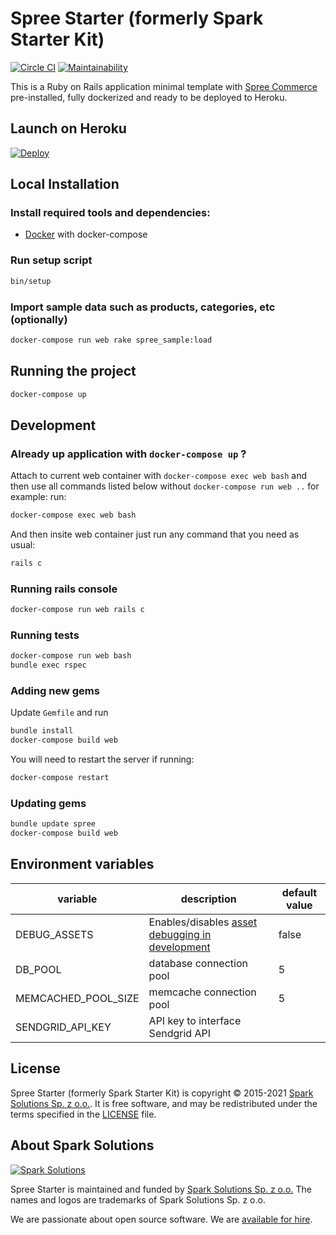 # Spree Starter (formerly Spark Starter Kit)

[![Circle CI](https://circleci.com/gh/spree/spree_starter.svg?style=svg)](https://circleci.com/gh/spree/spree_starter) [![Maintainability](https://api.codeclimate.com/v1/badges/d240686c99b3d35eb61b/maintainability)](https://codeclimate.com/github/spree/spree_starter/maintainability)

This is a Ruby on Rails application minimal template with [Spree Commerce](https://spreecommerce.org) pre-installed, fully dockerized and ready to be deployed to Heroku.

## Launch on Heroku

[![Deploy](https://www.herokucdn.com/deploy/button.svg)](https://heroku.com/deploy)

## Local Installation

### Install required tools and dependencies:

  * [Docker](https://www.docker.com/community-edition#/download) with docker-compose

### Run setup script

```bash
bin/setup
```

### Import sample data such as products, categories, etc (optionally)

```bash
docker-compose run web rake spree_sample:load
```

## Running the project

```bash
docker-compose up
```

## Development

### Already up application with `docker-compose up` ?

Attach to current web container with `docker-compose exec web bash`
and then use all commands listed below without `docker-compose run web ..`
for example:
run:  

```bash
docker-compose exec web bash
```

And then insite web container just run any command that you need as usual:  

```bash
rails c
```

### Running rails console

```bash
docker-compose run web rails c
```

### Running tests

```bash
docker-compose run web bash
bundle exec rspec
```

### Adding new gems

Update `Gemfile` and run

```bash
bundle install
docker-compose build web
```

You will need to restart the server if running:

```bash
docker-compose restart
```

### Updating gems

```bash
bundle update spree
docker-compose build web
```

## Environment variables

| variable | description | default value |
|---|---|---|
| DEBUG_ASSETS | Enables/disables [asset debugging in development](https://guides.rubyonrails.org/asset_pipeline.html#turning-debugging-off) | false |
| DB_POOL | database connection pool | 5 |
| MEMCACHED_POOL_SIZE | memcache connection pool | 5 |
| SENDGRID_API_KEY | API key to interface Sendgrid API | |

## License

Spree Starter (formerly Spark Starter Kit) is copyright © 2015-2021
[Spark Solutions Sp. z o.o.][spark]. It is free software,
and may be redistributed under the terms specified in the
[LICENSE](LICENSE.md) file.

## About Spark Solutions

[![Spark Solutions](http://sparksolutions.co/wp-content/uploads/2015/01/logo-ss-tr-221x100.png)][spark]

Spree Starter is maintained and funded by [Spark Solutions Sp. z o.o.](http://sparksolutions.co?utm_source=github)
The names and logos are trademarks of Spark Solutions Sp. z o.o.

We are passionate about open source software.
We are [available for hire][spark].

[spark]:http://sparksolutions.co?utm_source=github
